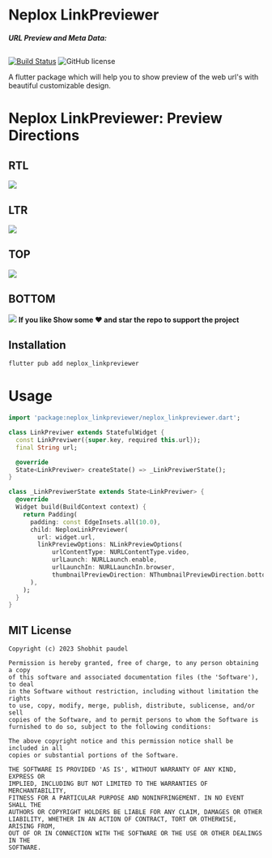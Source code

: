 # Neplox LinkPreviewer
##### URL Preview and Meta Data:
##
[![Build Status](https://app.travis-ci.com/starbibek/neplox_linkpreviewer.svg?branch=master)](https://app.travis-ci.com/starbibek/neplox_linkpreviewer.svg?branch=master)
![GitHub license](https://img.shields.io/badge/license-MIT-blue.svg?style=flat)

A flutter package which will help you to show preview of the web url's with beautiful customizable design.

# Neplox LinkPreviewer: Preview Directions

## RTL
![](assets/rtl.jpg)

## LTR
![](assets/ltr.jpg)

## TOP
![](assets/top.jpg)

## BOTTOM
![](assets/bottom.jpg)
**If you like Show some ❤️ and star the repo to support the project**
## Installation

```Dart
flutter pub add neplox_linkpreviewer
```
# Usage
```Dart
import 'package:neplox_linkpreviewer/neplox_linkpreviewer.dart';
````
```Dart
class LinkPreviwer extends StatefulWidget {
  const LinkPreviwer({super.key, required this.url});
  final String url;

  @override
  State<LinkPreviwer> createState() => _LinkPreviwerState();
}

class _LinkPreviwerState extends State<LinkPreviwer> {
  @override
  Widget build(BuildContext context) {
    return Padding(
      padding: const EdgeInsets.all(10.0),
      child: NeploxLinkPreviewer(
        url: widget.url,
        linkPreviewOptions: NLinkPreviewOptions(
            urlContentType: NURLContentType.video,
            urlLaunch: NURLLaunch.enable,
            urlLaunchIn: NURLLaunchIn.browser,
            thumbnailPreviewDirection: NThumbnailPreviewDirection.bottom),
      ),
    );
  }
}

```

## MIT License
```
Copyright (c) 2023 Shobhit paudel

Permission is hereby granted, free of charge, to any person obtaining a copy
of this software and associated documentation files (the 'Software'), to deal
in the Software without restriction, including without limitation the rights
to use, copy, modify, merge, publish, distribute, sublicense, and/or sell
copies of the Software, and to permit persons to whom the Software is
furnished to do so, subject to the following conditions:

The above copyright notice and this permission notice shall be included in all
copies or substantial portions of the Software.

THE SOFTWARE IS PROVIDED 'AS IS', WITHOUT WARRANTY OF ANY KIND, EXPRESS OR
IMPLIED, INCLUDING BUT NOT LIMITED TO THE WARRANTIES OF MERCHANTABILITY,
FITNESS FOR A PARTICULAR PURPOSE AND NONINFRINGEMENT. IN NO EVENT SHALL THE
AUTHORS OR COPYRIGHT HOLDERS BE LIABLE FOR ANY CLAIM, DAMAGES OR OTHER
LIABILITY, WHETHER IN AN ACTION OF CONTRACT, TORT OR OTHERWISE, ARISING FROM,
OUT OF OR IN CONNECTION WITH THE SOFTWARE OR THE USE OR OTHER DEALINGS IN THE
SOFTWARE.
```



